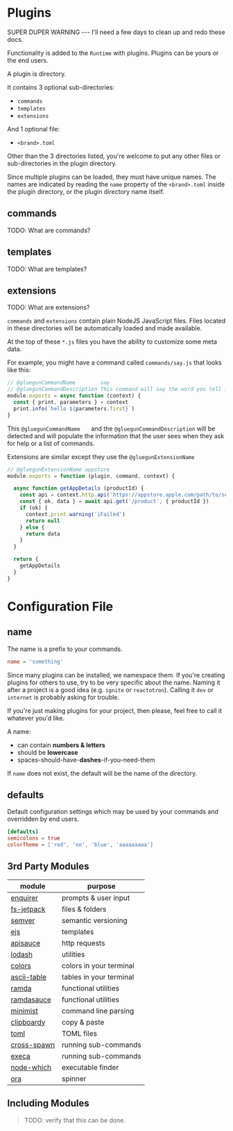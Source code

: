 # Plugins

SUPER DUPER WARNING --- I'll need a few days to clean up and redo these docs.

Functionality is added to the `Runtime` with plugins.  Plugins can be yours or the end users.

A plugin is directory.

It contains 3 optional sub-directories:

* `commands`
* `templates`
* `extensions`

And 1 optional file:

* `<brand>.toml`

Other than the 3 directories listed, you're welcome to put any other files or sub-directories in the plugin directory.

Since multiple plugins can be loaded, they must have unique names.  The names are indicated by reading the `name` property of the `<brand>.toml` inside the plugin directory, or the plugin directory name itself.

## commands

TODO: What are commands?

## templates

TODO: What are templates?

## extensions

TODO: What are extensions?


`commands` and `extensions` contain plain NodeJS JavaScript files.  Files located in these
directories will be automatically loaded and made available.

At the top of these `*.js` files you have the ability to customize some meta data.

For example, you might have a command called `commands/say.js` that looks like this:

```js
// @gluegunCommandName        say
// @gluegunCommandDescription This command will say the word you tell it to.
module.exports = async function (context) {
  const { print, parameters } = context
  print.info(`hello ${parameters.first}`)
}
```

This `@gluegunCommandName   ` and the `@gluegunCommandDescription` will be detected and will populate the information that
the user sees when they ask for help or a list of commands.

Extensions are similar except they use the `@gluegunExtensionName`

```js
// @gluegunExtensionName appstore
module.exports = function (plugin, command, context) {

  async function getAppDetails (productId) {
    const api = context.http.api('https://appstore.apple.com/path/to/service')
    const { ok, data } = await api.get('/product', { productId })
    if (ok) {
      context.print.warning('iFailed')
      return null
    } else {
      return data
    }
  }

  return {
    getAppDetails
  }
}
```


# Configuration File

## name

The name is a prefix to your commands.

```toml
name = 'something'
```

Since many plugins can be installed, we namespace them. If you're creating plugins
for others to use, try to be very specific about the name. Naming it after a project
is a good idea (e.g. `ignite` or `reactotron`). Calling it `dev` or `internet` is
probably asking for trouble.

If you're just making plugins for your project, then please, feel free to call it
whatever you'd like.

A name:

* can contain **numbers & letters**
* should be **lowercase**
* spaces-should-have-**dashes**-if-you-need-them

If `name` does not exist, the default will be the name of the directory.

## defaults

Default configuration settings which may be used by your commands and overridden by end users.

```toml
[defaults]
semicolons = true
colorTheme = ['red', 'no', 'blue', 'aaaaaaaaa']
```


## 3rd Party Modules

| module                                                          | purpose                 |
| --------------------------------------------------------------- | ----------------------- |
| [enquirer](https://github.com/enquirer/enquirer)                | prompts & user input    |
| [fs-jetpack](https://github.com/szwacz/fs-jetpack)              | files & folders         |
| [semver](https://github.com/npm/node-semver)                    | semantic versioning      |
| [ejs](https://github.com/mde/ejs)                               | templates               |
| [apisauce](https://github.com/skellock/apisauce)                | http requests           |
| [lodash](https://github.com/lodash/lodash)                      | utilities               |
| [colors](https://github.com/Marak/colors.js)                    | colors in your terminal |
| [ascii-table](https://github.com/sorensen/ascii-table)          | tables in your terminal |
| [ramda](https://github.com/ramda/ramda)                         | functional utilities    |
| [ramdasauce](https://github.com/skellock/ramdasauce)            | functional utilities    |
| [minimist](https://github.com/substack/minimist)                | command line parsing    |
| [clipboardy](https://github.com/sindresorhus/clipboardy)        | copy & paste            |
| [toml](https://github.com/BinaryMuse/toml-node)                 | TOML files              |
| [cross-spawn](https://github.com/IndigoUnited/node-cross-spawn) | running sub-commands    |
| [execa](https://github.com/sindresorhus/execa)                  | running sub-commands    |
| [node-which](https://github.com/npm/node-which)                 | executable finder       |
| [ora](https://github.com/sindresorhus/ora)                      | spinner                 |


## Including Modules

> TODO: verify that this can be done.
